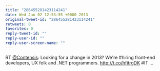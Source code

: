 ```yaml
---
title: "286455281423114241"
date: Wed Jan 02 12:53:55 +0000 2013
original-tweet-id: "286455281423114241"
retweets: 0
favorites: 0
reply-tweet-id: ""
reply-user-id: ""
reply-user-screen-name: ""
---
```

RT <a href="https://twitter.com/Contensis">@Contensis</a>: Looking for a change in 2013? We're #hiring front-end developers, UX folk and .NET programmers.  http://t.co/hfitrgDK #IT ...
